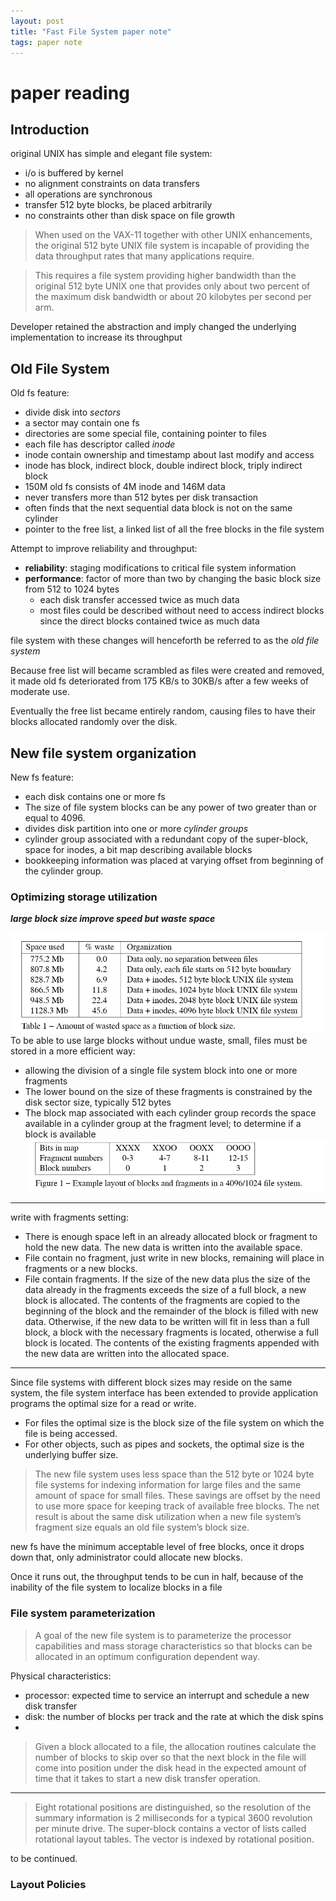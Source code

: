 ```yaml
---
layout: post
title: "Fast File System paper note"
tags: paper note
---
```

# paper reading 
## Introduction

original UNIX has simple and elegant file system:
- i/o is buffered by kernel
- no alignment constraints on data transfers
- all operations are synchronous 
- transfer 512 byte blocks, be placed arbitrarily
- no constraints other than disk space on file growth

> When used on the VAX-11 together with other UNIX enhancements, the original 512 byte UNIX file system is incapable of providing the data throughput rates that many applications require.

> This requires a file system providing higher bandwidth than the original 512 byte UNIX one that provides only about two percent of the maximum disk bandwidth or  about 20 kilobytes per second per arm.

Developer retained the abstraction and imply changed the underlying implementation to increase its throughput

## Old File System
Old fs feature:

- divide disk into *sectors*
- a sector may contain one fs
- directories are some special file, containing pointer to files
- each file has descriptor called *inode*
- inode contain ownership and timestamp about last modify and access
- inode has block, indirect block, double indirect block, triply indirect block
- 150M old fs consists of 4M  inode and 146M data
- never transfers more than 512 bytes per disk transaction
- often finds that the next sequential data block is not on the same cylinder
-  pointer to the free list, a linked list of all the free blocks in the file system

Attempt to improve reliability and throughput:

- **reliability**: staging modifications to critical file system information
- **performance**: factor of more than two by changing the basic block size from 512 to 1024 bytes
    - each disk transfer accessed twice as much data
    - most files could be described without need to access indirect blocks since the direct blocks contained twice as much data

 file system with these changes will henceforth be referred to as the *old file system*

 Because free list will became scrambled as files were created and removed, it made old fs deteriorated from 175 KB/s to 30KB/s after a few weeks of moderate use.
 
 Eventually the free list became entirely random, causing files to have their blocks allocated randomly over the disk. 

 ## New file system organization

 New fs feature:
- each disk contains one or more fs
- The size of file system blocks can be any power of two greater than or equal to 4096.
- divides disk partition into one or more *cylinder groups*
- cylinder group associated with  a redundant copy of the super-block, space for inodes, a bit map describing available blocks
- bookkeeping information was placed at varying offset from beginning of the cylinder group.

### Optimizing storage utilization

***large block size improve speed but waste space***

![Amount of wasted space as a function of block size](_posts/assets/table1-ffs.png)
To be able to use large blocks without undue waste, small, files must be stored in a more efficient way:
- allowing the division of a single file system block into one or more fragments
- The lower bound on the size of these fragments is constrained by the disk sector size, typically 512 bytes
- The block map associated with each cylinder group records the space available in a cylinder group at the fragment level; to determine if a block is available
![ Example layout of blocks and fragments in a 4096/1024 file system](_posts/assets/figure1-ffs.png)

----
write with fragments setting:
- There is enough space left in an already allocated block or fragment to hold the new data. The new data is written into the available space. 
- File contain no fragment, just write in new blocks, remaining will place in fragments or a new blocks.
- File contain fragments. If the size of the new data plus the size of the data already in the fragments exceeds the size of a full block, a new block is allocated. The contents of the fragments are copied to the beginning of the block and the remainder of the block is filled with new data.  Otherwise, if the new data to be written will fit in less than a full block, a block with the necessary fragments is located, otherwise a full block is located. The contents of the existing fragments appended with the new data are written into the allocated space. 

----
Since file systems with different block sizes may reside on the same system, the file system interface has been extended to provide application programs the optimal size for a read or write. 
- For files the optimal size is the block size of the file system on which the file is being accessed.
- For other objects, such as pipes and sockets, the optimal size is the underlying buffer size.

>The new file system uses less space than the 512 byte or 1024 byte file systems for indexing information for large files and the same amount of space for small files. These savings are offset by the need to use more space for keeping track of available free blocks. The net result is about the same disk utilization when a new file system’s fragment size equals an old file system’s block size.  

new fs have the minimum acceptable level of free blocks, once it drops down that, only administrator could allocate new blocks.

Once it runs out, the throughput tends to be cun in half, because of the inability of the file system to localize blocks in a file

### File system parameterization

> A goal of the new file system is to parameterize the processor capabilities and mass storage characteristics so that blocks can be allocated in an optimum configuration dependent way.

Physical characteristics:
- processor: expected time to service an interrupt and schedule a new disk transfer
- disk:  the number of blocks per track and the rate at which the disk spins
- 
>Given a block allocated to a file, the allocation routines calculate the number of blocks to skip over so that the next block in the file will come into position under the disk head in the expected amount of time that it takes to start a new disk transfer operation. 

----
> Eight rotational positions are distinguished, so the resolution of the summary information is 2 milliseconds for a typical 3600 revolution per minute drive. The super-block contains a vector of lists called rotational layout tables. The vector is indexed by rotational position. 

to be continued.

### Layout Policies








  

